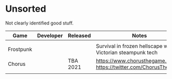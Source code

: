 # Unsorted

Not clearly identified good stuff.

| Game      | Developer | Released | Notes                                                        |
| --------- | --------- | -------- | ------------------------------------------------------------ |
|           |           |          |                                                              |
| Frostpunk |           |          | Survival in frozen hellscape with Victorian steampunk tech   |
| Chorus    |           | TBA 2021 | https://www.chorusthegame.com/<br />https://twitter.com/ChorusTheGame |
|           |           |          |                                                              |

